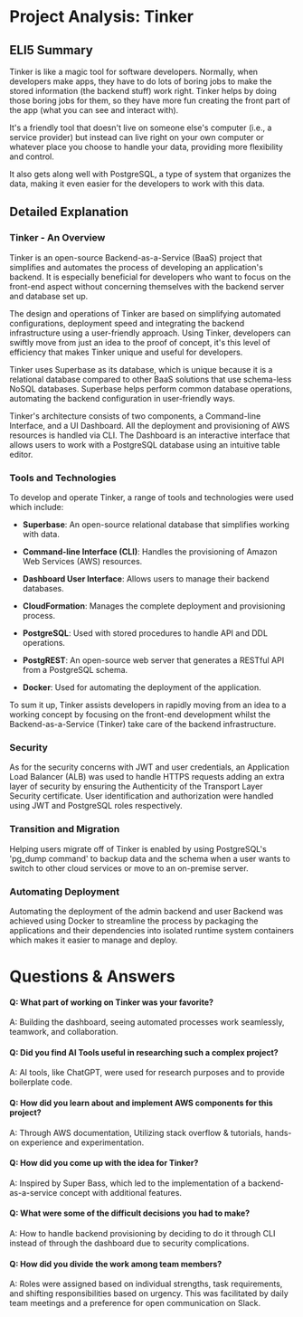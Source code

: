 # Project Analysis: Tinker

## ELI5 Summary

Tinker is like a magic tool for software developers. Normally, when developers make apps, they have to do lots of boring jobs to make the stored information (the backend stuff) work right. Tinker helps by doing those boring jobs for them, so they have more fun creating the front part of the app (what you can see and interact with).

It's a friendly tool that doesn't live on someone else's computer (i.e., a service provider) but instead can live right on your own computer or whatever place you choose to handle your data, providing more flexibility and control.

It also gets along well with PostgreSQL, a type of system that organizes the data, making it even easier for the developers to work with this data.

## Detailed Explanation 

### Tinker - An Overview

Tinker is an open-source Backend-as-a-Service (BaaS) project that simplifies and automates the process of developing an application's backend. It is especially beneficial for developers who want to focus on the front-end aspect without concerning themselves with the backend server and database set up.

The design and operations of Tinker are based on simplifying automated configurations, deployment speed and integrating the backend infrastructure using a user-friendly approach. Using Tinker, developers can swiftly move from just an idea to the proof of concept, it's this level of efficiency that makes Tinker unique and useful for developers.

Tinker uses Superbase as its database, which is unique because it is a relational database compared to other BaaS solutions that use schema-less NoSQL databases. Superbase helps perform common database operations, automating the backend configuration in user-friendly ways.

Tinker's architecture consists of two components, a Command-line Interface, and a UI Dashboard. All the deployment and provisioning of AWS resources is handled via CLI. The Dashboard is an interactive interface that allows users to work with a PostgreSQL database using an intuitive table editor.

### Tools and Technologies

To develop and operate Tinker, a range of tools and technologies were used which include: 

- **Superbase**: An open-source relational database that simplifies working with data.
  
- **Command-line Interface (CLI)**: Handles the provisioning of Amazon Web Services (AWS) resources.
    
- **Dashboard User Interface**: Allows users to manage their backend databases.
  
- **CloudFormation**: Manages the complete deployment and provisioning process.
    
- **PostgreSQL**: Used with stored procedures to handle API and DDL operations.
    
- **PostgREST**: An open-source web server that generates a RESTful API from a PostgreSQL schema.
    
- **Docker**: Used for automating the deployment of the application.

To sum it up, Tinker assists developers in rapidly moving from an idea to a working concept by focusing on the front-end development whilst the Backend-as-a-Service (Tinker) take care of the backend infrastructure. 

### Security

As for the security concerns with JWT and user credentials, an Application Load Balancer (ALB) was used to handle HTTPS requests adding an extra layer of security by ensuring the Authenticity of the Transport Layer Security certificate. User identification and authorization were handled using JWT and PostgreSQL roles respectively.

### Transition and Migration

Helping users migrate off of Tinker is enabled by using PostgreSQL's 'pg_dump command' to backup data and the schema when a user wants to switch to other cloud services or move to an on-premise server.
  
### Automating Deployment

Automating the deployment of the admin backend and user Backend was achieved using Docker to streamline the process by packaging the applications and their dependencies into isolated runtime system containers which makes it easier to manage and deploy.

# Questions & Answers

#### Q: What part of working on Tinker was your favorite?

A: Building the dashboard, seeing automated processes work seamlessly, teamwork, and collaboration.

#### Q: Did you find AI Tools useful in researching such a complex project?

A: AI tools, like ChatGPT, were used for research purposes and to provide boilerplate code.

#### Q: How did you learn about and implement AWS components for this project?

A: Through AWS documentation, Utilizing stack overflow & tutorials, hands-on experience and experimentation.

#### Q: How did you come up with the idea for Tinker?

A: Inspired by Super Bass, which led to the implementation of a backend-as-a-service concept with additional features.

#### Q: What were some of the difficult decisions you had to make?

A: How to handle backend provisioning by deciding to do it through CLI instead of through the dashboard due to security complications.

#### Q: How did you divide the work among team members?

A: Roles were assigned based on individual strengths, task requirements, and shifting responsibilities based on urgency. This was facilitated by daily team meetings and a preference for open communication on Slack.